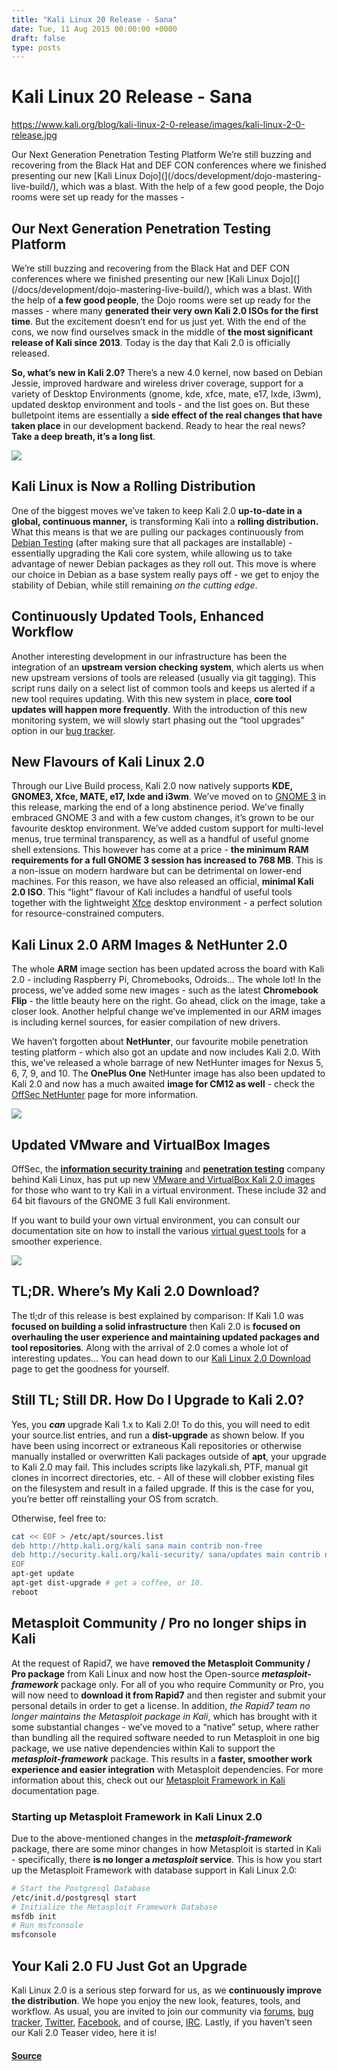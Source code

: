 ```yaml
---
title: "Kali Linux 20 Release - Sana"
date: Tue, 11 Aug 2015 00:00:00 +0000
draft: false
type: posts
---
```

# Kali Linux 20 Release - Sana

https://www.kali.org/blog/kali-linux-2-0-release/images/kali-linux-2-0-release.jpg



Our Next Generation Penetration Testing Platform We&rsquo;re still buzzing and recovering from the Black Hat and DEF CON conferences where we finished presenting our new [Kali Linux Dojo](](/docs/development/dojo-mastering-live-build/), which was a blast. With the help of a few good people, the Dojo rooms were set up ready for the masses -

Our Next Generation Penetration Testing Platform
------------------------------------------------

We’re still buzzing and recovering from the Black Hat and DEF CON conferences where we finished presenting our new \[Kali Linux Dojo\](\](/docs/development/dojo-mastering-live-build/), which was a blast. With the help of **a few good people**, the Dojo rooms were set up ready for the masses - where many **generated their very own Kali 2.0 ISOs for the first time**. But the excitement doesn’t end for us just yet. With the end of the cons, we now find ourselves smack in the middle of **the most significant release of Kali since 2013**. Today is the day that Kali 2.0 is officially released.

**So, what’s new in Kali 2.0?** There’s a new 4.0 kernel, now based on Debian Jessie, improved hardware and wireless driver coverage, support for a variety of Desktop Environments (gnome, kde, xfce, mate, e17, lxde, i3wm), updated desktop environment and tools - and the list goes on. But these bulletpoint items are essentially a **side effect of the real changes that have taken place** in our development backend. Ready to hear the real news? **Take a deep breath, it’s a long list**.

[![](https://www.kali.org/blog/kali-linux-2-0-release/images/tools-slider.png)](https://www.kali.org/blog/kali-linux-2-0-release/images/tools-slider.png)

Kali Linux is Now a Rolling Distribution
----------------------------------------

One of the biggest moves we’ve taken to keep Kali 2.0 **up-to-date in a global, continuous manner,** is transforming Kali into a **rolling distribution.** What this means is that we are pulling our packages continuously from [Debian Testing](https://www.debian.org/devel/testing) (after making sure that all packages are installable) - essentially upgrading the Kali core system, while allowing us to take advantage of newer Debian packages as they roll out. This move is where our choice in Debian as a base system really pays off - we get to enjoy the stability of Debian, while still remaining _on the cutting edge_.

Continuously Updated Tools, Enhanced Workflow
---------------------------------------------

Another interesting development in our infrastructure has been the integration of an **upstream version checking system**, which alerts us when new upstream versions of tools are released (usually via git tagging). This script runs daily on a select list of common tools and keeps us alerted if a new tool requires updating. With this new system in place, **core tool updates will happen more frequently**. With the introduction of this new monitoring system, we will slowly start phasing out the “tool upgrades” option in our [bug tracker](https://bugs.kali.org/).

New Flavours of Kali Linux 2.0
------------------------------

Through our Live Build process, Kali 2.0 now natively supports **KDE, GNOME3, Xfce, MATE, e17, lxde and i3wm**. We’ve moved on to [GNOME 3](https://www.gnome.org/gnome-3/) in this release, marking the end of a long abstinence period. We’ve finally embraced GNOME 3 and with a few custom changes, it’s grown to be our favourite desktop environment. We’ve added custom support for multi-level menus, true terminal transparency, as well as a handful of useful gnome shell extensions. This however has come at a price - **the minimum RAM requirements for a full GNOME 3 session has increased to 768 MB**. This is a non-issue on modern hardware but can be detrimental on lower-end machines. For this reason, we have also released an official, **minimal Kali 2.0 ISO**. This “light” flavour of Kali includes a handful of useful tools together with the lightweight [Xfce](https://www.xfce.org/) desktop environment - a perfect solution for resource-constrained computers.

Kali Linux 2.0 ARM Images & NetHunter 2.0
-----------------------------------------

The whole **ARM** image section has been updated across the board with Kali 2.0 - including Raspberry Pi, Chromebooks, Odroids… The whole lot! In the process, we’ve added some new images - such as the latest **Chromebook Flip** - the little beauty here on the right. Go ahead, click on the image, take a closer look. Another helpful change we’ve implemented in our ARM images is including kernel sources, for easier compilation of new drivers.

We haven’t forgotten about **NetHunter**, our favourite mobile penetration testing platform - which also got an update and now includes Kali 2.0. With this, we’ve released a whole barrage of new NetHunter images for Nexus 5, 6, 7, 9, and 10. The **OnePlus One** NetHunter image has also been updated to Kali 2.0 and now has a much awaited **image for CM12 as well** - check the [OffSec NetHunter](https://www.kali.org/get-kali/#kali-mobile) page for more information.

[![](https://www.kali.org/blog/kali-linux-2-0-release/images/kali-asus-chrome-flipbook-1.png)](https://www.kali.org/blog/kali-linux-2-0-release/images/kali-asus-chrome-flipbook-1.png)

Updated VMware and VirtualBox Images
------------------------------------

OffSec, the **[information security training](https://www.offsec.com/courses-and-certifications/)** and **[penetration testing](https://www.offsec.com/penetration-testing/)** company behind Kali Linux, has put up new [VMware and VirtualBox Kali 2.0 images](https://www.kali.org/get-kali/#kali-vm) for those who want to try Kali in a virtual environment. These include 32 and 64 bit flavours of the GNOME 3 full Kali environment.

If you want to build your own virtual environment, you can consult our documentation site on how to install the various [virtual guest tools](https://www.kali.org/docs/general-use/) for a smoother experience.

[![](https://www.kali.org/blog/kali-linux-2-0-release/images/kali-vm-images.png)](https://www.kali.org/blog/kali-linux-2-0-release/images/kali-vm-images.png)

TL;DR. Where’s My Kali 2.0 Download?
------------------------------------

The tl;dr of this release is best explained by comparison: If Kali 1.0 was **focused on building a solid infrastructure** then Kali 2.0 is **focused on overhauling the user experience and maintaining updated packages and tool repositories**. Along with the arrival of 2.0 comes a whole lot of interesting updates… You can head down to our [Kali Linux 2.0 Download](https://www.kali.org/get-kali/) page to get the goodness for yourself.

Still TL; Still DR. How Do I Upgrade to Kali 2.0?
-------------------------------------------------

Yes, you **_can_** upgrade Kali 1.x to Kali 2.0! To do this, you will need to edit your source.list entries, and run a **dist-upgrade** as shown below. If you have been using incorrect or extraneous Kali repositories or otherwise manually installed or overwritten Kali packages outside of **apt**, your upgrade to Kali 2.0 may fail. This includes scripts like lazykali.sh, PTF, manual git clones in incorrect directories, etc. - All of these will clobber existing files on the filesystem and result in a failed upgrade. If this is the case for you, you’re better off reinstalling your OS from scratch.

Otherwise, feel free to:

```sh
cat << EOF > /etc/apt/sources.list
deb http://http.kali.org/kali sana main contrib non-free
deb http://security.kali.org/kali-security/ sana/updates main contrib non-free
EOF
apt-get update
apt-get dist-upgrade # get a coffee, or 10.
reboot
```

Metasploit Community / Pro no longer ships in Kali
--------------------------------------------------

At the request of Rapid7, we have **removed the Metasploit Community / Pro package** from Kali Linux and now host the Open-source **_metasploit-framework_** package only. For all of you who require Community or Pro, you will now need to **download it from Rapid7** and then register and submit your personal details in order to get a license. In addition, _the Rapid7 team no longer maintains the Metasploit package in Kali_, which has brought with it some substantial changes - we’ve moved to a “native” setup, where rather than bundling all the required software needed to run Metasploit in one big package, we use native dependencies within Kali to support the **_metasploit-framework_** package. This results in a **faster, smoother work experience and easier integration** with Metasploit dependencies. For more information about this, check out our [Metasploit Framework in Kali](https://www.kali.org/docs/tools/starting-metasploit-framework-in-kali/) documentation page.

### Starting up Metasploit Framework in Kali Linux 2.0

Due to the above-mentioned changes in the **_metasploit-framework_** package, there are some minor changes in how Metasploit is started in Kali - specifically, there **is no longer a _metasploit_ service**. This is how you start up the Metasploit Framework with database support in Kali Linux 2.0:

```sh
# Start the Postgresql Database
/etc/init.d/postgresql start
# Initialize the Metasploit Framework Database
msfdb init
# Run msfconsole
msfconsole
```

Your Kali 2.0 FU Just Got an Upgrade
------------------------------------

Kali Linux 2.0 is a serious step forward for us, as we **continuously improve the distribution**. We hope you enjoy the new look, features, tools, and workflow. As usual, you are invited to join our community via [forums](https://forums.kali.org/), [bug tracker](https://bugs.kali.org/), [Twitter](https://twitter.com/kalilinux), [Facebook](https://www.facebook.com/kalilinux), and of course, [IRC](https://www.kali.org/docs/community/kali-linux-irc-channel/). Lastly, if you haven’t seen our Kali 2.0 Teaser video, here it is!

#### [Source](https://www.kali.org/blog/kali-linux-2-0-release/)

